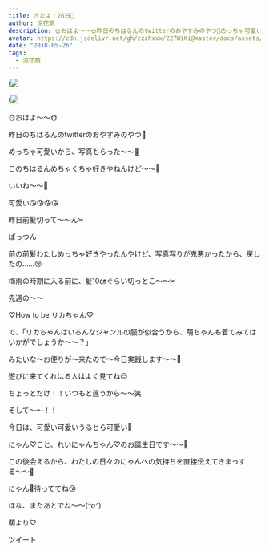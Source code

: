 ```yaml
---
title: きたよ！26日🎂
author: 涼花萌
description: 🌞おはよ〜〜🌞昨日のちはるんのtwitterのおやすみのやつ💓めっちゃ可愛いから、写真もらった〜〜🙈このちはるんめちゃくちゃ好きやねんけど〜〜💓...
avatar: https://cdn.jsdelivr.net/gh/zzzhxxx/227WiKi@master/docs/assets/photo/avatar/moe.jpg
date: "2018-05-26"
tags:
  - 涼花萌
---
```


!![](https://cdn.jsdelivr.net/gh/zzzhxxx/227WiKi-image@master/blog-image/moe-2018-05-26_1.jpg)

!![](https://cdn.jsdelivr.net/gh/zzzhxxx/227WiKi-image@master/blog-image/moe-2018-05-26_2.jpg)







🌞おはよ〜〜🌞






昨日のちはるんのtwitterのおやすみのやつ💓









めっちゃ可愛いから、写真もらった〜〜🙈





このちはるんめちゃくちゃ好きやねんけど〜〜💓




いいね〜〜💓



可愛い😘😘😘😘













昨日前髪切って〜〜ん✂︎





ぱっつん










前の前髪わたしめっちゃ好きやったんやけど、写真写りが鬼悪かったから、戻したの……😢







梅雨の時期に入る前に、髪10㎝ぐらい切っとこ〜〜✂︎


















先週の〜〜



♡How to be リカちゃん♡





で、「リカちゃんはいろんなジャンルの服が似合うから、萌ちゃんも着てみてはいかがでしょうか〜〜？」





みたいな〜お便りが〜来たので〜今日実践します〜〜🤗







遊びに来てくれはる人はよく見てね😉





ちょっとだけ！！いつもと違うから〜〜笑













そして〜〜！！



今日は、可愛い可愛いうるとら可愛い💓



にゃん♡こと、れいにゃんちゃん♡のお誕生日です〜〜🎂




この後会えるから、わたしの日々のにゃんへの気持ちを直接伝えてきまっする〜〜🙈







にゃん💓待っててね😘











ほな、またあとでね〜〜(*^o^*)









萌より♡


ツイート



